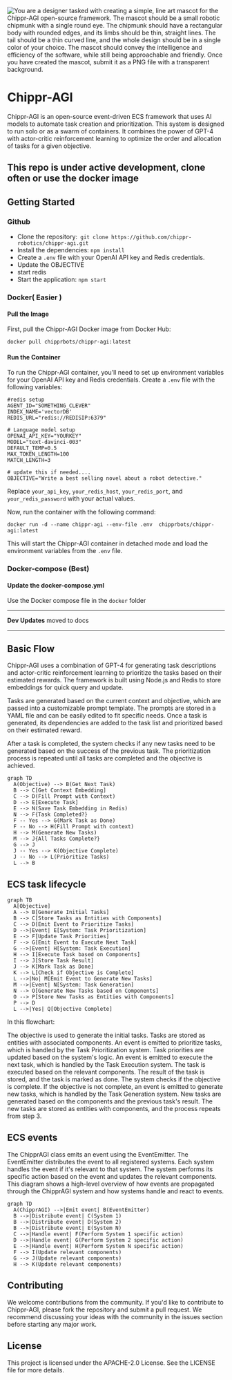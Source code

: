 ![You are a designer tasked with creating a simple, line art mascot for the Chippr-AGI open-source framework. The mascot should be a small robotic chipmunk with a single round eye. The chipmunk should have a rectangular body with rounded edges, and its limbs should be thin, straight lines. The tail should be a thin curved line, and the whole design should be in a single color of your choice. The mascot should convey the intelligence and efficiency of the software, while still being approachable and friendly. Once you have created the mascot, submit it as a PNG file with a transparent background.
](docs/chipprAGI.png )

# Chippr-AGI

Chippr-AGI is an open-source event-driven ECS framework that uses AI models to automate task creation and prioritization. This system is designed to run solo or as a swarm of containers. It combines the power of GPT-4 with actor-critic reinforcement learning to optimize the order and allocation of tasks for a given objective.  

## This repo is under active development, clone often or use the docker image

## Getting Started
### Github
- Clone the repository:` git clone https://github.com/chippr-robotics/chippr-agi.git`
- Install the dependencies: `npm install`
- Create a `.env` file with your OpenAI API key and Redis credentials.
- Update the OBJECTIVE
- start redis
- Start the application: `npm start`


### Docker( Easier )
#### Pull the Image

First, pull the Chippr-AGI Docker image from Docker Hub:
```
docker pull chipprbots/chippr-agi:latest
```

#### Run the Container

To run the Chippr-AGI container, you'll need to set up environment variables for your OpenAI API key and Redis credentials. Create a `.env` file with the following variables:
```
#redis setup
AGENT_ID="SOMETHING_CLEVER"
INDEX_NAME='vectorDB'
REDIS_URL="redis://REDISIP:6379"

# Language model setup
OPENAI_API_KEY="YOURKEY"
MODEL="text-davinci-003"
DEFAULT_TEMP=0.5
MAX_TOKEN_LENGTH=100
MATCH_LENGTH=3

# update this if needed....
OBJECTIVE="Write a best selling novel about a robot detective."
```


Replace `your_api_key`, `your_redis_host`, `your_redis_port`, and `your_redis_password` with your actual values.

Now, run the container with the following command:

```
docker run -d --name chippr-agi --env-file .env  chipprbots/chippr-agi:latest
```

This will start the Chippr-AGI container in detached mode and load the environment variables from the `.env` file.

### Docker-compose (Best)
#### Update the docker-compose.yml

Use the Docker compose file in the `docker` folder 


--- 

**Dev Updates**
moved to docs

---

## Basic Flow
Chippr-AGI uses a combination of GPT-4 for generating task descriptions and actor-critic reinforcement learning to prioritize the tasks based on their estimated rewards. The framework is built using Node.js and Redis to store embeddings for quick query and update.

Tasks are generated based on the current context and objective, which are passed into a customizable prompt template. The prompts are stored in a YAML file and can be easily edited to fit specific needs. Once a task is generated, its dependencies are added to the task list and prioritized based on their estimated reward.

After a task is completed, the system checks if any new tasks need to be generated based on the success of the previous task. The prioritization process is repeated until all tasks are completed and the objective is achieved.

```mermaid
graph TD
  A(Objective) --> B(Get Next Task)
  B --> C[Get Context Embedding]
  C --> D(Fill Prompt with Context)
  D --> E[Execute Task]
  E --> N(Save Task Embedding in Redis)
  N --> F{Task Completed?}
  F -- Yes --> G(Mark Task as Done)
  F -- No --> H(Fill Prompt with context)
  H --> M(Generate New Tasks)
  M --> J{All Tasks Complete?}
  G --> J
  J -- Yes --> K(Objective Complete)
  J -- No --> L(Prioritize Tasks)
  L --> B
```

## ECS task lifecycle

```mermaid
graph TB
  A[Objective]
  A --> B[Generate Initial Tasks]
  B --> C[Store Tasks as Entities with Components]
  C --> D[Emit Event to Prioritize Tasks]
  D -->|Event| E[System: Task Prioritization]
  E --> F[Update Task Priorities]
  F --> G[Emit Event to Execute Next Task]
  G -->|Event| H[System: Task Execution]
  H --> I[Execute Task based on Components]
  I --> J[Store Task Result]
  J --> K[Mark Task as Done]
  K --> L[Check if Objective is Complete]
  L -->|No| M[Emit Event to Generate New Tasks]
  M -->|Event| N[System: Task Generation]
  N --> O[Generate New Tasks based on Components]
  O --> P[Store New Tasks as Entities with Components]
  P --> D
  L -->|Yes| Q[Objective Complete]

```

In this flowchart:

The objective is used to generate the initial tasks.
Tasks are stored as entities with associated components.
An event is emitted to prioritize tasks, which is handled by the Task Prioritization system.
Task priorities are updated based on the system's logic.
An event is emitted to execute the next task, which is handled by the Task Execution system.
The task is executed based on the relevant components.
The result of the task is stored, and the task is marked as done.
The system checks if the objective is complete.
If the objective is not complete, an event is emitted to generate new tasks, which is handled by the Task Generation system.
New tasks are generated based on the components and the previous task's result.
The new tasks are stored as entities with components, and the process repeats from step 3.

## ECS events
The ChipprAGI class emits an event using the EventEmitter.
The EventEmitter distributes the event to all registered systems.
Each system handles the event if it's relevant to that system.
The system performs its specific action based on the event and updates the relevant components.
This diagram shows a high-level overview of how events are propagated through the ChipprAGI system and how systems handle and react to events.

```mermaid
graph TD
  A(ChipprAGI) -->|Emit event| B(EventEmitter)
  B -->|Distribute event| C(System 1)
  B -->|Distribute event| D(System 2)
  B -->|Distribute event| E(System N)
  C -->|Handle event| F(Perform System 1 specific action)
  D -->|Handle event| G(Perform System 2 specific action)
  E -->|Handle event| H(Perform System N specific action)
  F --> I(Update relevant components)
  G --> J(Update relevant components)
  H --> K(Update relevant components)

```






## Contributing
We welcome contributions from the community. If you'd like to contribute to Chippr-AGI, please fork the repository and submit a pull request. We recommend discussing your ideas with the community in the issues section before starting any major work.

## License
This project is licensed under the APACHE-2.0 License. See the LICENSE file for more details.